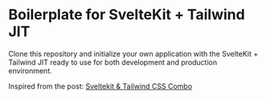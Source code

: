 # Boilerplate for SvelteKit + Tailwind JIT

Clone this repository and initialize your own application with the SvelteKit + Tailwind JIT ready to use for both development and production environment.

Inspired from the post: [Sveltekit & Tailwind CSS Combo](https://dev.to/gevera/sveltekit-tailwind-css-combo-gdp)

